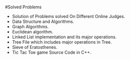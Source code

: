 #Solved Problems
<ul>
<li>Solution of Problems solved On Different Online Judges.</li>
<li>Data Structure and Algorithms.</li>
<li>Graph Algorithms.</li>
<li>Euclidean algorithm.</li>
<li>Linked List implementation and its major operations.</li>
<li>Tree File which includes major operations in Tree.</li>
<li>Sieve of Eratosthenes.</li>
<li>Tic Tac Toe game Source Code in C++.</li>
</ul>
